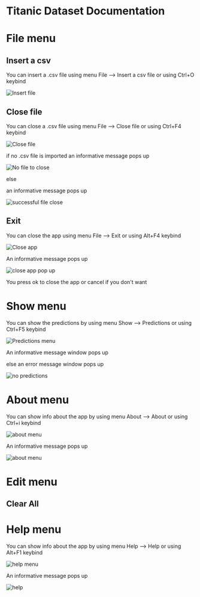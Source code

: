 # Titanic Dataset Documentation

# File menu

## Insert a csv

You can insert a .csv file using menu File --> Insert a csv file or using Ctrl+O keybind

<p><img src = "doc images/File menu/insert a csv.png" title="Insert file"/> </p>

## Close file

You can close a .csv file using menu File --> Close file or using Ctrl+F4 keybind


<p><img src = "doc images/File menu/close file.png" title="Close file"/> </p>

if no .csv file is imported an informative message pops up

<p><img src = "doc images/File menu/no csv file.png" title="No file to close"/> </p>

else

an informative message pops up

<p><img src ="doc images/File menu/successful file close.png" title="successful file close"/> </p>


## Exit


You can close the app using menu File --> Exit or using Alt+F4 keybind

<p><img src = "doc images/File menu/close app.png" title="Close app">

An informative message pops up

<p><img src ="doc images/File menu/close app pop up.png" title="close app pop up"/> </p>

You press ok to close the app or cancel if you don't want

# Show menu


You can show the predictions  by using menu Show --> Predictions or using Ctrl+F5 keybind

<p><img src ="doc images/Show menu/predictions.png" title="Predictions menu"/> </p>

An informative message window pops up

else an error message window pops up

<p><img src ="doc images/Show menu/no predictions.png" title="no predictions"/> </p>


# About menu

You can show info about the app by using menu About --> About or using Ctrl+i keybind

<p><img src="doc images/About menu/about menu.png" title="about menu"/></p>

An informative message pops up

<p><img src="doc images/About menu/about.png" title="about menu"/></p> 


# Edit menu

## Clear All

# Help menu


You can show info about the app by using menu Help --> Help or using Alt+F1 keybind

<p><img src="doc images/Help menu/help menu.png" title="help menu"/></p>

An informative message pops up

<p><img src="doc images/Help menu/help.png" title="help"/></p> 